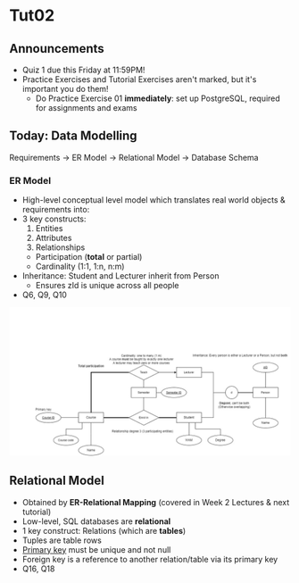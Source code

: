 # Tut02

## Announcements

- Quiz 1 due this Friday at 11:59PM!
- Practice Exercises and Tutorial Exercises aren't marked, but it's important you do them!
  - Do Practice Exercise 01 **immediately**: set up PostgreSQL, required for assignments and exams

## Today: Data Modelling

Requirements -> ER Model -> Relational Model -> Database Schema

### ER Model

- High-level conceptual level model which translates real world objects & requirements into:
- 3 key constructs:
  1. Entities
  2. Attributes
  3. Relationships
  - Participation (**total** or partial)
  - Cardinality (1:1, 1:n, n:m)
- Inheritance: Student and Lecturer inherit from Person
  - Ensures zId is unique across all people
- Q6, Q9, Q10

![](./unsw_er_diagram.jpg)

## Relational Model

- Obtained by **ER-Relational Mapping** (covered in Week 2 Lectures & next tutorial)
- Low-level, SQL databases are **relational**
- 1 key construct: Relations (which are **tables**)
- Tuples are table rows
- <u>Primary key</u> must be unique and not null
- Foreign key is a reference to another relation/table via its primary key
- Q16, Q18
